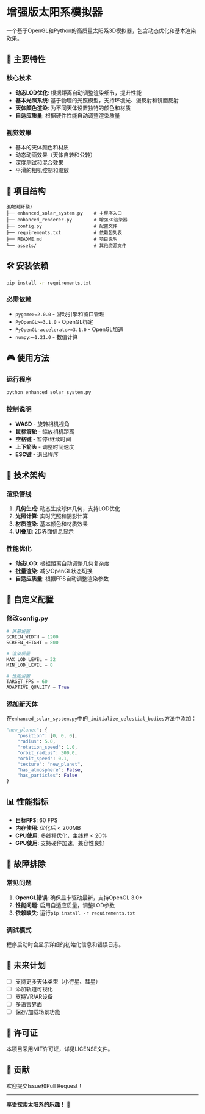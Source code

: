 # 增强版太阳系模拟器

一个基于OpenGL和Python的高质量太阳系3D模拟器，包含动态优化和基本渲染效果。

## 🚀 主要特性

### 核心技术
- **动态LOD优化**: 根据距离自动调整渲染细节，提升性能
- **基本光照系统**: 基于物理的光照模型，支持环境光、漫反射和镜面反射
- **天体颜色渲染**: 为不同天体设置独特的颜色和材质
- **自适应质量**: 根据硬件性能自动调整渲染质量

### 视觉效果
- 基本的天体颜色和材质
- 动态动画效果（天体自转和公转）
- 深度测试和混合效果
- 平滑的相机控制和缩放

## 📁 项目结构

```
3D地球环绕/
├── enhanced_solar_system.py    # 主程序入口
├── enhanced_renderer.py        # 增强3D渲染器
├── config.py                   # 配置文件
├── requirements.txt            # 依赖包列表
├── README.md                   # 项目说明
└── assets/                     # 其他资源文件
```

## 🛠️ 安装依赖

```bash
pip install -r requirements.txt
```

### 必需依赖
- `pygame>=2.0.0` - 游戏引擎和窗口管理
- `PyOpenGL>=3.1.0` - OpenGL绑定
- `PyOpenGL-accelerate>=3.1.0` - OpenGL加速
- `numpy>=1.21.0` - 数值计算

## 🎮 使用方法

### 运行程序
```bash
python enhanced_solar_system.py
```

### 控制说明
- **WASD** - 旋转相机视角
- **鼠标滚轮** - 缩放相机距离
- **空格键** - 暂停/继续时间
- **上下箭头** - 调整时间速度
- **ESC键** - 退出程序

## 🔧 技术架构

### 渲染管线
1. **几何生成**: 动态生成球体几何，支持LOD优化
2. **光照计算**: 实时光照和阴影计算
3. **材质渲染**: 基本颜色和材质效果
4. **UI叠加**: 2D界面信息显示

### 性能优化
- **动态LOD**: 根据距离自动调整几何复杂度
- **批量渲染**: 减少OpenGL状态切换
- **自适应质量**: 根据FPS自动调整渲染参数

## 🎨 自定义配置

### 修改config.py
```python
# 屏幕设置
SCREEN_WIDTH = 1200
SCREEN_HEIGHT = 800

# 渲染质量
MAX_LOD_LEVEL = 32
MIN_LOD_LEVEL = 8

# 性能设置
TARGET_FPS = 60
ADAPTIVE_QUALITY = True
```

### 添加新天体
在`enhanced_solar_system.py`中的`_initialize_celestial_bodies`方法中添加：

```python
"new_planet": {
    "position": [0, 0, 0],
    "radius": 5.0,
    "rotation_speed": 1.0,
    "orbit_radius": 300.0,
    "orbit_speed": 0.1,
    "texture": "new_planet",
    "has_atmosphere": False,
    "has_particles": False
}
```

## 📊 性能指标

- **目标FPS**: 60 FPS
- **内存使用**: 优化后 < 200MB
- **CPU使用**: 多线程优化，主线程 < 20%
- **GPU使用**: 支持硬件加速，兼容性良好

## 🐛 故障排除

### 常见问题
1. **OpenGL错误**: 确保显卡驱动最新，支持OpenGL 3.0+
2. **性能问题**: 启用自适应质量，调整LOD参数
3. **依赖缺失**: 运行`pip install -r requirements.txt`

### 调试模式
程序启动时会显示详细的初始化信息和错误日志。

## 🔮 未来计划

- [ ] 支持更多天体类型（小行星、彗星）
- [ ] 添加轨道可视化
- [ ] 支持VR/AR设备
- [ ] 多语言界面
- [ ] 保存/加载场景功能

## 📄 许可证

本项目采用MIT许可证，详见LICENSE文件。

## 🤝 贡献

欢迎提交Issue和Pull Request！

---

**享受探索太阳系的乐趣！** 🌟
